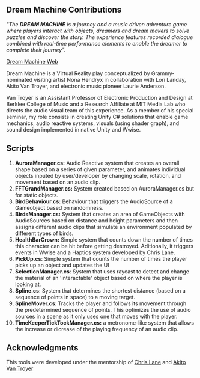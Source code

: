 ## Dream Machine Contributions

_"The **DREAM MACHINE** is a journey and a music driven adventure game where players interact with objects, dreamers and dream makers to solve puzzles and discover the story. The experience features recorded dialogue combined with real-time performance elements to enable the dreamer to complete their journey"._

[Dream Machine Web](https://www.dreammachine.live/)



Dream Machine is a Virtual Reality play conceptualized by Grammy-nominated visiting artist Nona Hendryx in collaboration with Lori Landay, Akito Van Troyer, and electronic music pioneer Laurie Anderson. 

Van Troyer is an Assistant Professor of Electronic Production and Design at Berklee College of Music and a Research Affiliate at MIT Media Lab who directs the audio visual team of this experience. As a member of his special seminar, my role consists in creating Unity C# solutions that enable game mechanics, audio reactive systems, visuals (using shader graph), and sound design implemented in native Unity and Wwise.



## Scripts

1. **AuroraManager.cs:** Audio Reactive system that creates an overall shape based on a series of given parameter, and animates individual objects inputed by user/developer by changing scale, rotation, and movement based on an audio clip.
2. **FFTGrandManager.cs:** System created based on AuroraManager.cs but for static objects.
3. **BirdBehaviour.cs:** Behaviour that triggers the AudioSource of a Gameobject based on randomness.
4. **BirdsManager.cs:** System that creates an area of GameObjects with AudioSources based on distance and height parameters and then assigns different audio clips that simulate an environment populated by different types of birds.
5. **HealthBarCrown:** Simple system that counts down the number of times this character can be hit before getting destroyed. Aditionally, it triggers events in Wwise and a Haptics system developed by Chris Lane. 
6. **PickUp.cs**: Simple system that counts the number of times the player picks up an object and updates the UI
7. **SelectionManager.cs**: System that uses raycast to detect and change the material of an 'interactable' object based on where the player is looking at.
8. **Spline.cs**: System that determines the shortest distance (based on a sequence of points in space) to a moving target. 
9. **SplineMover.cs**: Tracks the player and follows its movement through the predetermined sequence of points. This optimizes the use of audio sources in a scene as it only uses one that moves with the player.
10. **TimeKeeperTickTockManager.cs:** a metronome-like system that allows the increase or dicrease of the playing frequency of an audio clip.  



## Acknowledgments 
This tools were developed under the mentorship of [Chris Lane](https://chris-lane.com/) and [Akito Van Troyer](https:https://vantroyer.com/)